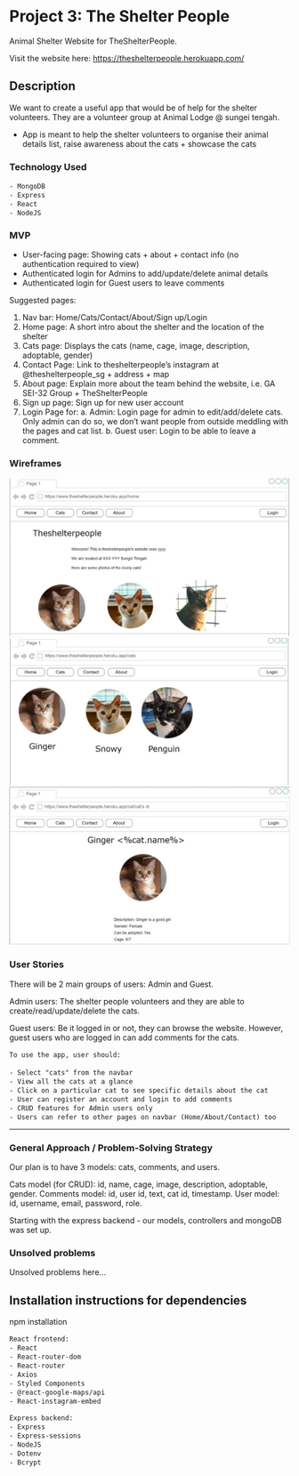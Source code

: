 # Project 3: The Shelter People

Animal Shelter Website for TheShelterPeople.

Visit the website here: https://theshelterpeople.herokuapp.com/

## Description
We want to create a useful app that would be of help for the shelter volunteers. They are a volunteer group at Animal Lodge @ sungei tengah.

-	App is meant to help the shelter volunteers to organise their animal details list, raise awareness about the cats + showcase the cats

### Technology Used

```
- MongoDB
- Express
- React
- NodeJS
```

### MVP
- User-facing page: Showing cats + about + contact info (no authentication required to view)
- Authenticated login for Admins to add/update/delete animal details
- Authenticated login for Guest users to leave comments

Suggested pages:
1.	Nav bar: Home/Cats/Contact/About/Sign up/Login
2.	Home page: A short intro about the shelter and the location of the shelter
3.	Cats page: Displays the cats (name, cage, image, description, adoptable, gender)
4.	Contact Page: Link to theshelterpeople’s instagram at @theshelterpeople_sg + address + map 
5.	About page: Explain more about the team behind the website, i.e. GA SEI-32 Group + TheShelterPeople
6.  Sign up page: Sign up for new user account
7.	Login Page for: 
a.	Admin: Login page for admin to edit/add/delete cats. Only admin can do so, we don’t want people from outside meddling with the pages and cat list.
b. Guest user: Login to be able to leave a comment.

### Wireframes
<img src="./drawio/wireframe1.JPG"/>
<img src="./drawio/wireframe2.JPG"/>
<img src="./drawio/wireframe3.JPG"/>

### User Stories

There will be 2 main groups of users: Admin and Guest.

Admin users:
The shelter people volunteers and they are able to create/read/update/delete the cats.

Guest users:
Be it logged in or not, they can browse the website.
However, guest users who are logged in can add comments for the cats.

```
To use the app, user should:

- Select "cats" from the navbar
- View all the cats at a glance
- Click on a particular cat to see specific details about the cat
- User can register an account and login to add comments
- CRUD features for Admin users only
- Users can refer to other pages on navbar (Home/About/Contact) too

```

---

### General Approach / Problem-Solving Strategy
Our plan is to have 3 models: cats, comments, and users.

Cats model (for CRUD): id, name, cage, image, description, adoptable, gender.
Comments model: id, user id, text, cat id, timestamp.
User model: id, username, email, password, role.

Starting with the express backend - our models, controllers and mongoDB was set up.



### Unsolved problems

Unsolved problems here...

## Installation instructions for dependencies
<!-- Fill up as the project goes along... -->
npm installation

```
React frontend:
- React
- React-router-dom
- React-router
- Axios
- Styled Components
- @react-google-maps/api
- React-instagram-embed
```

```
Express backend:
- Express
- Express-sessions
- NodeJS
- Dotenv
- Bcrypt
```